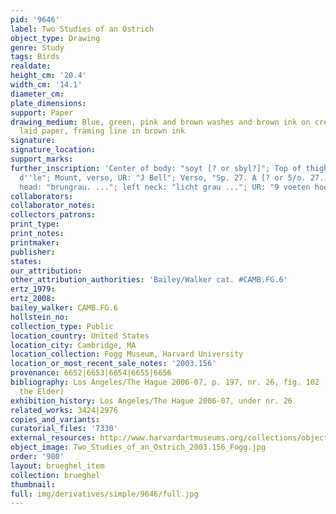 ```yaml
---
pid: '9646'
label: Two Studies of an Ostrich
object_type: Drawing
genre: Study
tags: Birds
realdate: 
height_cm: '20.4'
width_cm: '14.1'
diameter_cm: 
plate_dimensions: 
support: Paper
drawing_medium: Blue, green, pink and brown washes and brown ink on cream antique
  laid paper, framing line in brown ink
signature: 
signature_location: 
support_marks: 
further_inscription: 'Center of body: "soyt [? or sbyl?]"; Top of thigh: "d''be[en?]
  d''le"; Mount, verso, UR: "J Bell"; Verso, "Sp. 27. A [? or 5/o. 27. A]"; left-hand
  head: "brungrau. ..."; left neck: "licht grau ..."; UR: "9 voeten hooghe"'
collaborators: 
collaborator_notes: 
collectors_patrons: 
print_type: 
print_notes: 
printmaker: 
publisher: 
states: 
our_attribution: 
other_attribution_authorities: 'Bailey/Walker cat. #CAMB.FG.6'
ertz_1979: 
ertz_2008: 
bailey_walker: CAMB.FG.6
hollstein_no: 
collection_type: Public
location_country: United States
location_city: Cambridge, MA
location_collection: Fogg Museum, Harvard University
location_or_most_recent_sale_notes: '2003.156'
provenance: 6652|6653|6654|6655|6656
bibliography: Los Angeles/The Hague 2006-07, p. 197, nr. 26, fig. 102 (as Jan Brueghel
  the Elder)
exhibition_history: Los Angeles/The Hague 2006-07, under nr. 26
related_works: 3424|2976
copies_and_variants: 
curatorial_files: '7330'
external_resources: http://www.harvardartmuseums.org/collections/object/312359?position=0
object_image: Two_Studies_of_an_Ostrich_2003.156_Fogg.jpg
order: '980'
layout: brueghel_item
collection: brueghel
thumbnail: 
full: img/derivatives/simple/9646/full.jpg
---
```

